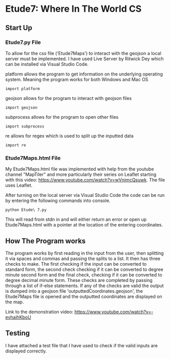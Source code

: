 # Etude7: Where In The World CS

## Start Up

### Etude7.py File

To allow for the css file ('Etude7Maps') to interact with the geojson a local server must be implemented. I have used Live Server by Ritwick Dey which can be installed via Visual Studio Code.

platform allows the program to get information on the underlying operating system. Meaning the program works for both Windows and Mac OS
```
import platform
```
geojson allows for the program to interact with geojson files
```
import geojson
```
subprocess allows for the program to open other files
```
import subprocess
```
re allows for regex which is used to split up the inputted data
```
import re
```

### Etude7Maps.html File

My Etude7Maps.html file was implemented with help from the youtube channel "MapTiler" and more particularly their series on Leaflet starting with this video: https://www.youtube.com/watch?v=wVnimcQsuwk. The file uses Leaflet.


After turning on the local server via Visual Studio Code the code can be run by entering the following commands into console.
```
python Etude\ 7.py
```
This will read from stdn in and will either return an error or open up Etude7Maps.html with a pointer at the location of the entering coordinates.

## How The Program works

The program works by first reading in the input from the user, then splitting it via spaces and commas and passing the splits to a list. It then has three checks to make. The first checking if the input can be converted to standard form, the second check checking if it can be converted to degree minute second form and the final check, checking if it can be converted to degree decimal minute form. These checks are completed by passing through a list of if-else statements. If any of the checks are valid the output is dumped into a geojson file 'outputtedCoordinates.geojson', the Etude7Maps file is opened and the outputted coordinates are displayed on the map.

Link to the demonstration video:
https://www.youtube.com/watch?v=-evhaihKboU

## Testing

I have attached a test file that I have used to check if the valid inputs are displayed correctly.
